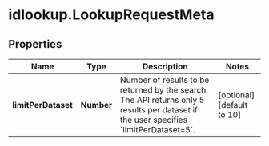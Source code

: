 # idlookup.LookupRequestMeta

## Properties

Name | Type | Description | Notes
------------ | ------------- | ------------- | -------------
**limitPerDataset** | **Number** | Number of results to be returned by the search. The API returns only 5 results per dataset if the user specifies &#x60;limitPerDataset&#x3D;5&#x60;. | [optional] [default to 10]


